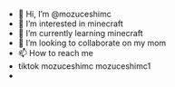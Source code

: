 - 👋 Hi, I’m @mozuceshimc
- 👀 I’m interested in minecraft
- 🌱 I’m currently learning minecraft 
- 💞️ I’m looking to collaborate on my mom
- 📫 How to reach me 
- tiktok mozuceshimc mozuceshimc1
- 
<!---
mozuceshimc/mozuceshimc is a ✨ special ✨ repository because its `README.md` (this file) appears on your GitHub profile.
You can click the Preview link to take a look at your changes.
--->
